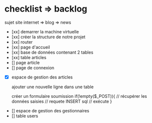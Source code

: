 # checklist => backlog 

sujet site internet => blog => news 

- [xx] demarrer la machine virtuelle
- [xx] créer la structure de notre projet 
- [xx] router 
- [xx] page d'accueil
- [xx] base de données contenant 2 tables
- [xx] table articles 
- [] page article 
- [] page de connexion
- [x] espace de gestion des articles
    
    ajouter une nouvelle ligne dans une table 
    
    créer un formulaire
    soumission 
    if(!empty($_POST)){
        // récupérer les données saisies 
        // requete INSERT sql 
        // exécute
    }
     
- [] espace de gestion des gestionnaires 
- [] table users 